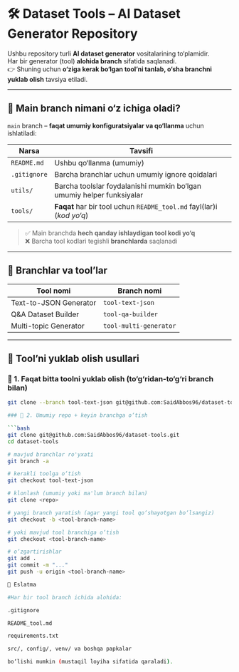 # 🛠️ Dataset Tools – AI Dataset Generator Repository

Ushbu repository turli **AI dataset generator** vositalarining to‘plamidir.  
Har bir generator (tool) **alohida branch** sifatida saqlanadi.  
👉 Shuning uchun **o‘ziga kerak bo‘lgan tool’ni tanlab, o‘sha branchni yuklab olish** tavsiya etiladi.

---

## 🔹 Main branch nimani o‘z ichiga oladi?

`main` branch – **faqat umumiy konfiguratsiyalar va qo‘llanma** uchun ishlatiladi:

| Narsa                | Tavsifi                                                                   |
|----------------------|---------------------------------------------------------------------------|
| `README.md`          | Ushbu qo‘llanma (umumiy)                                                  |
| `.gitignore`         | Barcha branchlar uchun umumiy ignore qoidalari                           |
| `utils/`             | Barcha toolslar foydalanishi mumkin bo‘lgan umumiy helper funksiyalar     |
| `tools/`             | **Faqat** har bir tool uchun `README_tool.md` fayl(lar)i (*kod yo‘q*)     |

> ✅ Main branchda **hech qanday ishlaydigan tool kodi yo‘q**  
> ❌ Barcha tool kodlari tegishli **branchlarda** saqlanadi

---

## 🔹 Branchlar va tool’lar

| Tool nomi                | Branch nomi             |
|--------------------------|--------------------------|
| Text-to-JSON Generator   | `tool-text-json`          |
| Q&A Dataset Builder      | `tool-qa-builder`         |
| Multi-topic Generator    | `tool-multi-generator`    |

---

## 🔽 Tool’ni yuklab olish usullari

### 🔧 1. Faqat bitta toolni yuklab olish (to‘g‘ridan-to‘g‘ri branch bilan)

```bash
git clone --branch tool-text-json git@github.com:SaidAbbos96/dataset-tools.git

### 🔧 2. Umumiy repo + keyin branchga o‘tish

```bash
git clone git@github.com:SaidAbbos96/dataset-tools.git
cd dataset-tools

# mavjud branchlar ro'yxati
git branch -a

# kerakli toolga o‘tish
git checkout tool-text-json

# klonlash (umumiy yoki ma'lum branch bilan)
git clone <repo>

# yangi branch yaratish (agar yangi tool qo‘shayotgan bo‘lsangiz)
git checkout -b <tool-branch-name>

# yoki mavjud tool branchiga o‘tish
git checkout <tool-branch-name>

# o‘zgartirishlar
git add .
git commit -m "..."
git push -u origin <tool-branch-name>

🔔 Eslatma

#Har bir tool branch ichida alohida:

.gitignore

README_tool.md

requirements.txt

src/, config/, venv/ va boshqa papkalar

bo‘lishi mumkin (mustaqil loyiha sifatida qaraladi).

